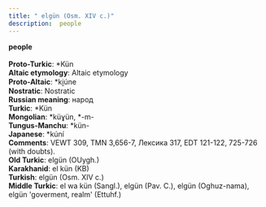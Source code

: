 ```yaml
---
title: " elgün (Osm. XIV c.)"
description:  people
---
```

<p data-pagefind-weight="0.5">
<strong> people</strong><br><br>
<strong>Proto-Turkic</strong>:  *Kün<br>
<strong>Altaic etymology</strong>:  Altaic etymology<br>
<strong> Proto-Altaic</strong>:  *ki̯úne<br>
<strong>Nostratic</strong>:  Nostratic<br>
<strong>Russian meaning</strong>:  народ<br>
<strong>Turkic</strong>:  *Kün<br>
<strong>Mongolian</strong>:  *küɣün, *-m-<br>
<strong>Tungus-Manchu</strong>:  *kün-<br>
<strong>Japanese</strong>:  *kúní<br>
<strong>Comments</strong>:  VEWT 309, TMN 3,656-7, Лексика 317, EDT 121-122, 725-726 (with doubts).<br>
<strong>Old Turkic</strong>:  elgün (OUygh.)<br>
<strong>Karakhanid</strong>:  el kün (KB)<br>
<strong>Turkish</strong>:  elgün (Osm. XIV c.)<br>
<strong>Middle Turkic</strong>:  el wa kün (Sangl.), elgün (Pav. C.), elgün (Oghuz-nama), elgün 'goverment, realm' (Ettuhf.)<br>

</p>
